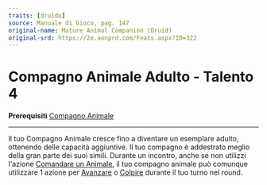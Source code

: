 ```yaml
---
traits: [druido]
source: Manuale di Gioco, pag. 147
original-name: Mature Animal Companion (Druid)
original-srd: https://2e.aonprd.com/Feats.aspx?ID=322
---
```


# Compagno Animale Adulto - Talento 4

**Prerequisiti** [Compagno Animale](/classi/druido/talenti/compango-animale)

---

Il tuo Compagno Animale cresce fino a diventare un esemplare adulto, ottenendo
delle capacità aggiuntive. Il tuo compagno è addestrato meglio della gran parte
dei suoi simili. Durante un incontro, anche se non utilizzi l'azione
[Comandare un Animale](/azioni/abilita/comandare-un-animale), il tuo compagno
animale può comunque utilizzare 1 azione per [Avanzare](/azioni/base/avanzare) o
[Colpire](/azioni/base/colpire) durante il tuo turno nel round.
